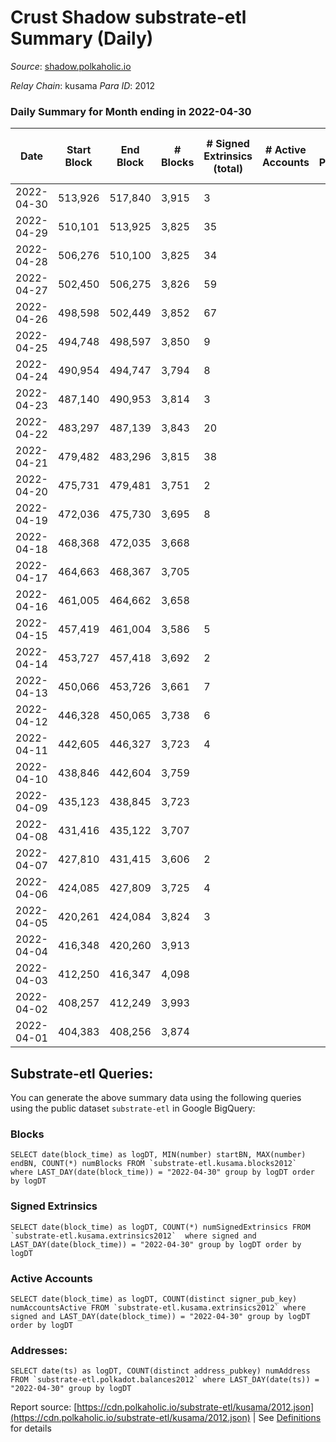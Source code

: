 # Crust Shadow substrate-etl Summary (Daily)

_Source_: [shadow.polkaholic.io](https://shadow.polkaholic.io)

*Relay Chain*: kusama
*Para ID*: 2012



### Daily Summary for Month ending in 2022-04-30


| Date | Start Block | End Block | # Blocks | # Signed Extrinsics (total) | # Active Accounts | # Passive | # New | # Addresses with Balances | # Events | # Transfers | # XCM Transfers In | # XCM Transfers Out |
| ---- | ----------- | --------- | -------- | --------------------------- | ----------------- | --------- | ----- | ------------------------- | -------- | ----------- | ------------------ | ------------------- |
| 2022-04-30 | 513,926 | 517,840 | 3,915  | 3 |  |  |  | 1,360 | 7,863 | 1 ($208.74) | 2 ($46.10) | 2 ($281.44) |
| 2022-04-29 | 510,101 | 513,925 | 3,825  | 35 |  |  |  | 1,359 | 7,889 | 11 ($44,265.06) | 1 ($0.04) | 9 ($19,402.64) |
| 2022-04-28 | 506,276 | 510,100 | 3,825  | 34 |  |  |  | 1,355 | 7,878 | 7 ($8,027.40) |   | 12 ($8,352.29) |
| 2022-04-27 | 502,450 | 506,275 | 3,826  | 59 |  |  |  | 1,355 | 8,079 | 16 ($71,189.79) |   | 27 ($46,163.18) |
| 2022-04-26 | 498,598 | 502,449 | 3,852  | 67 |  |  |  | 1,348 | 8,171 | 15 ($46,564.20) |   | 31 ($50,560.69) |
| 2022-04-25 | 494,748 | 498,597 | 3,850  | 9 |  |  |  | 1,342 | 7,745 | 5 ($6,816.16) |   |   |
| 2022-04-24 | 490,954 | 494,747 | 3,794  | 8 |  |  |  | 1,339 | 7,631 |   |   |   |
| 2022-04-23 | 487,140 | 490,953 | 3,814  | 3 |  |  |  | 1,339 | 7,644 | 3 ($16.79) |   |   |
| 2022-04-22 | 483,297 | 487,139 | 3,843  | 20 |  |  |  | 1,336 | 7,806 | 6 ($164,281.43) |   |   |
| 2022-04-21 | 479,482 | 483,296 | 3,815  | 38 |  |  |  | 1,330 | 7,856 | 12 ($3,243.17) |   | 1 ($0.03) |
| 2022-04-20 | 475,731 | 479,481 | 3,751  | 2 |  |  |  | 1,328 | 7,510 | 1 ($4.91) |   |   |
| 2022-04-19 | 472,036 | 475,730 | 3,695  | 8 |  |  |  | 1,327 | 7,434 | 3 ($153.91) |   |   |
| 2022-04-18 | 468,368 | 472,035 | 3,668  |  |  |  |  | 1,325 | 7,337 |   |   |   |
| 2022-04-17 | 464,663 | 468,367 | 3,705  |  |  |  |  | 1,325 | 7,411 |   |   |   |
| 2022-04-16 | 461,005 | 464,662 | 3,658  |  |  |  |  | 1,325 | 7,317 |   |   |   |
| 2022-04-15 | 457,419 | 461,004 | 3,586  | 5 |  |  |  | 1,325 | 7,200 |   |   | 2 ($0.19) |
| 2022-04-14 | 453,727 | 457,418 | 3,692  | 2 |  |  |  | 1,324 | 7,394 | 1 ($17.93) |   |   |
| 2022-04-13 | 450,066 | 453,726 | 3,661  | 7 |  |  |  | 1,323 | 7,365 | 2 ($0.36) | 1 ($0.02) | 2 ($0.21) |
| 2022-04-12 | 446,328 | 450,065 | 3,738  | 6 |  |  |  | 1,320 | 7,517 |   |   | 2 ($0.34) |
| 2022-04-11 | 442,605 | 446,327 | 3,723  | 4 |  |  |  | 1,319 | 10,045 | 1,291 ($114,300.43) |   |   |
| 2022-04-10 | 438,846 | 442,604 | 3,759  |  |  |  |  | 1,319 | 7,519 |   |   |   |
| 2022-04-09 | 435,123 | 438,845 | 3,723  |  |  |  |  | 1,319 | 7,447 |   |   |   |
| 2022-04-08 | 431,416 | 435,122 | 3,707  |  |  |  |  | 1,319 | 7,415 |   |   |   |
| 2022-04-07 | 427,810 | 431,415 | 3,606  | 2 |  |  |  | 1,319 | 7,222 |   |   |   |
| 2022-04-06 | 424,085 | 427,809 | 3,725  | 4 |  |  |  | 1,319 | 7,468 | 2 ($1,712.51) |   |   |
| 2022-04-05 | 420,261 | 424,084 | 3,824  | 3 |  |  |  | 1,317 | 7,656 |   |   |   |
| 2022-04-04 | 416,348 | 420,260 | 3,913  |  |  |  |  | 1,317 | 7,827 |   |   |   |
| 2022-04-03 | 412,250 | 416,347 | 4,098  |  |  |  |  | 1,317 | 8,197 |   |   |   |
| 2022-04-02 | 408,257 | 412,249 | 3,993  |  |  |  |  | 1,317 | 7,987 |   |   |   |
| 2022-04-01 | 404,383 | 408,256 | 3,874  |  |  |  |  | 1,317 | 7,749 |   |   |   |

## Substrate-etl Queries:
You can generate the above summary data using the following queries using the public dataset `substrate-etl` in Google BigQuery:


### Blocks
```
SELECT date(block_time) as logDT, MIN(number) startBN, MAX(number) endBN, COUNT(*) numBlocks FROM `substrate-etl.kusama.blocks2012`  where LAST_DAY(date(block_time)) = "2022-04-30" group by logDT order by logDT
```


### Signed Extrinsics
```
SELECT date(block_time) as logDT, COUNT(*) numSignedExtrinsics FROM `substrate-etl.kusama.extrinsics2012`  where signed and LAST_DAY(date(block_time)) = "2022-04-30" group by logDT order by logDT
```


### Active Accounts
```
SELECT date(block_time) as logDT, COUNT(distinct signer_pub_key) numAccountsActive FROM `substrate-etl.kusama.extrinsics2012` where signed and LAST_DAY(date(block_time)) = "2022-04-30" group by logDT order by logDT
```


### Addresses:
```
SELECT date(ts) as logDT, COUNT(distinct address_pubkey) numAddress FROM `substrate-etl.polkadot.balances2012` where LAST_DAY(date(ts)) = "2022-04-30" group by logDT
```



Report source: [https://cdn.polkaholic.io/substrate-etl/kusama/2012.json](https://cdn.polkaholic.io/substrate-etl/kusama/2012.json) | See [Definitions](/DEFINITIONS.md) for details
